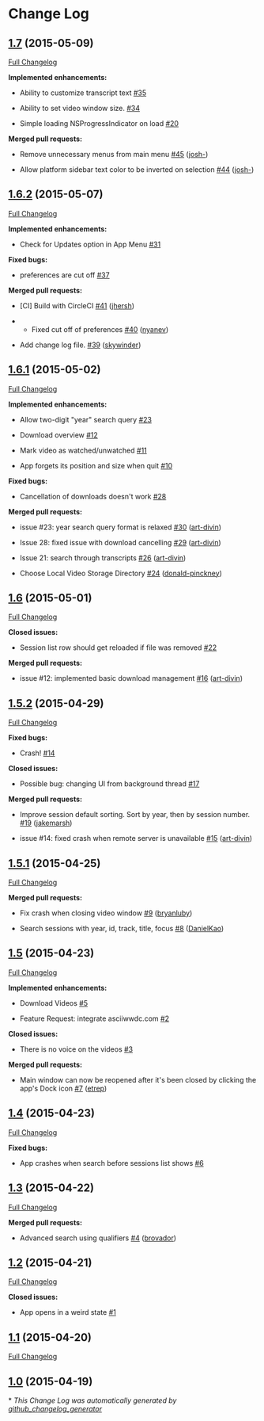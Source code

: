 # Change Log

## [1.7](https://github.com/insidegui/WWDC/tree/1.7) (2015-05-09)

[Full Changelog](https://github.com/insidegui/WWDC/compare/1.6.2...1.7)

**Implemented enhancements:**

- Ability to customize transcript text [\#35](https://github.com/insidegui/WWDC/issues/35)

- Ability to set video window size. [\#34](https://github.com/insidegui/WWDC/issues/34)

- Simple loading NSProgressIndicator on load [\#20](https://github.com/insidegui/WWDC/issues/20)

**Merged pull requests:**

- Remove unnecessary menus from main menu [\#45](https://github.com/insidegui/WWDC/pull/45) ([josh-](https://github.com/josh-))

- Allow platform sidebar text color to be inverted on selection [\#44](https://github.com/insidegui/WWDC/pull/44) ([josh-](https://github.com/josh-))

## [1.6.2](https://github.com/insidegui/WWDC/tree/1.6.2) (2015-05-07)

[Full Changelog](https://github.com/insidegui/WWDC/compare/1.6.1...1.6.2)

**Implemented enhancements:**

- Check for Updates option in App Menu [\#31](https://github.com/insidegui/WWDC/issues/31)

**Fixed bugs:**

- preferences are cut off [\#37](https://github.com/insidegui/WWDC/issues/37)

**Merged pull requests:**

- \[CI\] Build with CircleCI [\#41](https://github.com/insidegui/WWDC/pull/41) ([jhersh](https://github.com/jhersh))

- - Fixed cut off of preferences [\#40](https://github.com/insidegui/WWDC/pull/40) ([nyanev](https://github.com/nyanev))

- Add change log file. [\#39](https://github.com/insidegui/WWDC/pull/39) ([skywinder](https://github.com/skywinder))

## [1.6.1](https://github.com/insidegui/WWDC/tree/1.6.1) (2015-05-02)

[Full Changelog](https://github.com/insidegui/WWDC/compare/1.6...1.6.1)

**Implemented enhancements:**

- Allow two-digit "year" search query [\#23](https://github.com/insidegui/WWDC/issues/23)

- Download overview [\#12](https://github.com/insidegui/WWDC/issues/12)

- Mark video as watched/unwatched [\#11](https://github.com/insidegui/WWDC/issues/11)

- App forgets its position and size when quit [\#10](https://github.com/insidegui/WWDC/issues/10)

**Fixed bugs:**

- Cancellation of downloads doesn't work [\#28](https://github.com/insidegui/WWDC/issues/28)

**Merged pull requests:**

- issue \#23: year search query format is relaxed [\#30](https://github.com/insidegui/WWDC/pull/30) ([art-divin](https://github.com/art-divin))

- Issue 28: fixed issue with download cancelling [\#29](https://github.com/insidegui/WWDC/pull/29) ([art-divin](https://github.com/art-divin))

- Issue 21: search through transcripts [\#26](https://github.com/insidegui/WWDC/pull/26) ([art-divin](https://github.com/art-divin))

- Choose Local Video Storage Directory [\#24](https://github.com/insidegui/WWDC/pull/24) ([donald-pinckney](https://github.com/donald-pinckney))

## [1.6](https://github.com/insidegui/WWDC/tree/1.6) (2015-05-01)

[Full Changelog](https://github.com/insidegui/WWDC/compare/1.5.2...1.6)

**Closed issues:**

- Session list row should get reloaded if file was removed [\#22](https://github.com/insidegui/WWDC/issues/22)

**Merged pull requests:**

- issue \#12: implemented basic download management [\#16](https://github.com/insidegui/WWDC/pull/16) ([art-divin](https://github.com/art-divin))

## [1.5.2](https://github.com/insidegui/WWDC/tree/1.5.2) (2015-04-29)

[Full Changelog](https://github.com/insidegui/WWDC/compare/1.5.1...1.5.2)

**Fixed bugs:**

- Crash! [\#14](https://github.com/insidegui/WWDC/issues/14)

**Closed issues:**

- Possible bug: changing UI from background thread [\#17](https://github.com/insidegui/WWDC/issues/17)

**Merged pull requests:**

- Improve session default sorting. Sort by year, then by session number. [\#19](https://github.com/insidegui/WWDC/pull/19) ([jakemarsh](https://github.com/jakemarsh))

- issue \#14: fixed crash when remote server is unavailable [\#15](https://github.com/insidegui/WWDC/pull/15) ([art-divin](https://github.com/art-divin))

## [1.5.1](https://github.com/insidegui/WWDC/tree/1.5.1) (2015-04-25)

[Full Changelog](https://github.com/insidegui/WWDC/compare/1.5...1.5.1)

**Merged pull requests:**

- Fix crash when closing video window [\#9](https://github.com/insidegui/WWDC/pull/9) ([bryanluby](https://github.com/bryanluby))

- Search sessions with year, id, track, title, focus [\#8](https://github.com/insidegui/WWDC/pull/8) ([DanielKao](https://github.com/DanielKao))

## [1.5](https://github.com/insidegui/WWDC/tree/1.5) (2015-04-23)

[Full Changelog](https://github.com/insidegui/WWDC/compare/1.4...1.5)

**Implemented enhancements:**

- Download Videos [\#5](https://github.com/insidegui/WWDC/issues/5)

- Feature Request: integrate asciiwwdc.com [\#2](https://github.com/insidegui/WWDC/issues/2)

**Closed issues:**

- There is no voice on the videos [\#3](https://github.com/insidegui/WWDC/issues/3)

**Merged pull requests:**

- Main window can now be reopened after it's been closed by clicking the app's Dock icon [\#7](https://github.com/insidegui/WWDC/pull/7) ([etrep](https://github.com/etrep))

## [1.4](https://github.com/insidegui/WWDC/tree/1.4) (2015-04-23)

[Full Changelog](https://github.com/insidegui/WWDC/compare/1.3...1.4)

**Fixed bugs:**

- App crashes when search before sessions list shows [\#6](https://github.com/insidegui/WWDC/issues/6)

## [1.3](https://github.com/insidegui/WWDC/tree/1.3) (2015-04-22)

[Full Changelog](https://github.com/insidegui/WWDC/compare/1.2...1.3)

**Merged pull requests:**

- Advanced search using qualifiers [\#4](https://github.com/insidegui/WWDC/pull/4) ([brovador](https://github.com/brovador))

## [1.2](https://github.com/insidegui/WWDC/tree/1.2) (2015-04-21)

[Full Changelog](https://github.com/insidegui/WWDC/compare/1.1...1.2)

**Closed issues:**

- App opens in a weird state [\#1](https://github.com/insidegui/WWDC/issues/1)

## [1.1](https://github.com/insidegui/WWDC/tree/1.1) (2015-04-20)

[Full Changelog](https://github.com/insidegui/WWDC/compare/1.0...1.1)

## [1.0](https://github.com/insidegui/WWDC/tree/1.0) (2015-04-19)



\* *This Change Log was automatically generated by [github_changelog_generator](https://github.com/skywinder/Github-Changelog-Generator)*